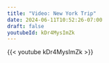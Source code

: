 ```yaml
---
title: "Video: New York Trip"
date: 2024-06-11T10:52:26-07:00
draft: false
youtubeId: kDr4MysImZk
---
```


{{< youtube kDr4MysImZk >}}